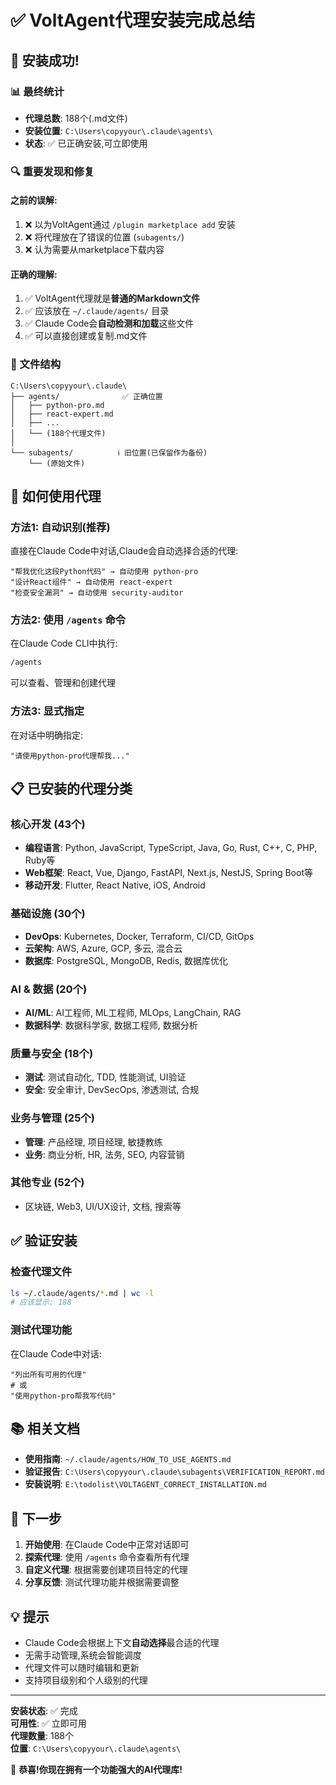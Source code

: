 # ✅ VoltAgent代理安装完成总结

## 🎉 安装成功!

### 📊 最终统计

- **代理总数**: 188个(.md文件)
- **安装位置**: `C:\Users\copyyour\.claude\agents\`
- **状态**: ✅ 已正确安装,可立即使用

### 🔍 重要发现和修复

#### 之前的误解:
1. ❌ 以为VoltAgent通过 `/plugin marketplace add` 安装
2. ❌ 将代理放在了错误的位置 (`subagents/`)
3. ❌ 认为需要从marketplace下载内容

#### 正确的理解:
1. ✅ VoltAgent代理就是**普通的Markdown文件**
2. ✅ 应该放在 `~/.claude/agents/` 目录
3. ✅ Claude Code会**自动检测和加载**这些文件
4. ✅ 可以直接创建或复制.md文件

### 📁 文件结构

```
C:\Users\copyyour\.claude\
├── agents/              ✅ 正确位置
│   ├── python-pro.md
│   ├── react-expert.md
│   ├── ...
│   └── (188个代理文件)
│
└── subagents/          ℹ️ 旧位置(已保留作为备份)
    └── (原始文件)
```

## 🚀 如何使用代理

### 方法1: 自动识别(推荐)
直接在Claude Code中对话,Claude会自动选择合适的代理:
```
"帮我优化这段Python代码" → 自动使用 python-pro
"设计React组件" → 自动使用 react-expert  
"检查安全漏洞" → 自动使用 security-auditor
```

### 方法2: 使用 `/agents` 命令
在Claude Code CLI中执行:
```bash
/agents
```
可以查看、管理和创建代理

### 方法3: 显式指定
在对话中明确指定:
```
"请使用python-pro代理帮我..."
```

## 📋 已安装的代理分类

### 核心开发 (43个)
- **编程语言**: Python, JavaScript, TypeScript, Java, Go, Rust, C++, C, PHP, Ruby等
- **Web框架**: React, Vue, Django, FastAPI, Next.js, NestJS, Spring Boot等
- **移动开发**: Flutter, React Native, iOS, Android

### 基础设施 (30个)
- **DevOps**: Kubernetes, Docker, Terraform, CI/CD, GitOps
- **云架构**: AWS, Azure, GCP, 多云, 混合云
- **数据库**: PostgreSQL, MongoDB, Redis, 数据库优化

### AI & 数据 (20个)
- **AI/ML**: AI工程师, ML工程师, MLOps, LangChain, RAG
- **数据科学**: 数据科学家, 数据工程师, 数据分析

### 质量与安全 (18个)
- **测试**: 测试自动化, TDD, 性能测试, UI验证
- **安全**: 安全审计, DevSecOps, 渗透测试, 合规

### 业务与管理 (25个)
- **管理**: 产品经理, 项目经理, 敏捷教练
- **业务**: 商业分析, HR, 法务, SEO, 内容营销

### 其他专业 (52个)
- 区块链, Web3, UI/UX设计, 文档, 搜索等

## ✅ 验证安装

### 检查代理文件
```bash
ls ~/.claude/agents/*.md | wc -l
# 应该显示: 188
```

### 测试代理功能
在Claude Code中对话:
```
"列出所有可用的代理"
# 或
"使用python-pro帮我写代码"
```

## 📚 相关文档

- **使用指南**: `~/.claude/agents/HOW_TO_USE_AGENTS.md`
- **验证报告**: `C:\Users\copyyour\.claude\subagents\VERIFICATION_REPORT.md`
- **安装说明**: `E:\todolist\VOLTAGENT_CORRECT_INSTALLATION.md`

## 🎯 下一步

1. **开始使用**: 在Claude Code中正常对话即可
2. **探索代理**: 使用 `/agents` 命令查看所有代理
3. **自定义代理**: 根据需要创建项目特定的代理
4. **分享反馈**: 测试代理功能并根据需要调整

## 💡 提示

- Claude Code会根据上下文**自动选择**最合适的代理
- 无需手动管理,系统会智能调度
- 代理文件可以随时编辑和更新
- 支持项目级别和个人级别的代理

---

**安装状态**: ✅ 完成  
**可用性**: ✅ 立即可用  
**代理数量**: 188个  
**位置**: `C:\Users\copyyour\.claude\agents\`

🎉 **恭喜!你现在拥有一个功能强大的AI代理库!**
